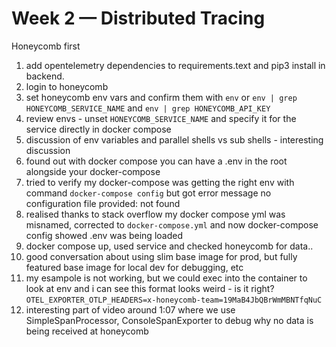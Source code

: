 # Week 2 — Distributed Tracing

Honeycomb first

1. add opentelemetry dependencies to requirements.text and pip3 install in backend.
2. login to honeycomb
3. set honeycomb env vars and confirm them with `env` or `env | grep HONEYCOMB_SERVICE_NAME` and `env | grep HONEYCOMB_API_KEY`
4. review envs - unset `HONEYCOMB_SERVICE_NAME` and specify it for the service directly in docker compose
5. discussion of env variables and parallel shells vs sub shells - interesting discussion
6. found out with docker compose you can have a .env in the root alongside your docker-compose
7. tried to verify my docker-compose was getting the right env with command `docker-compose config` but got error message no configuration file provided: not found
8. realised thanks to stack overflow my docker compose yml was misnamed, corrected to `docker-compose.yml` and now docker-compose config showed .env was being loaded
9. docker compose up, used service and checked honeycomb for data..
10. good conversation about using slim base image for prod, but fully featured base image for local dev for debugging, etc
11. my esampole is not working, but we could exec into the container to look at env and i can see this format looks weird - is it right?
    `OTEL_EXPORTER_OTLP_HEADERS=x-honeycomb-team=19MaB4JbQBrWmMBNTfqNuC`
12. interesting part of video around 1:07 where we use SimpleSpanProcessor, ConsoleSpanExporter to debug why no data is being received at honeycomb

